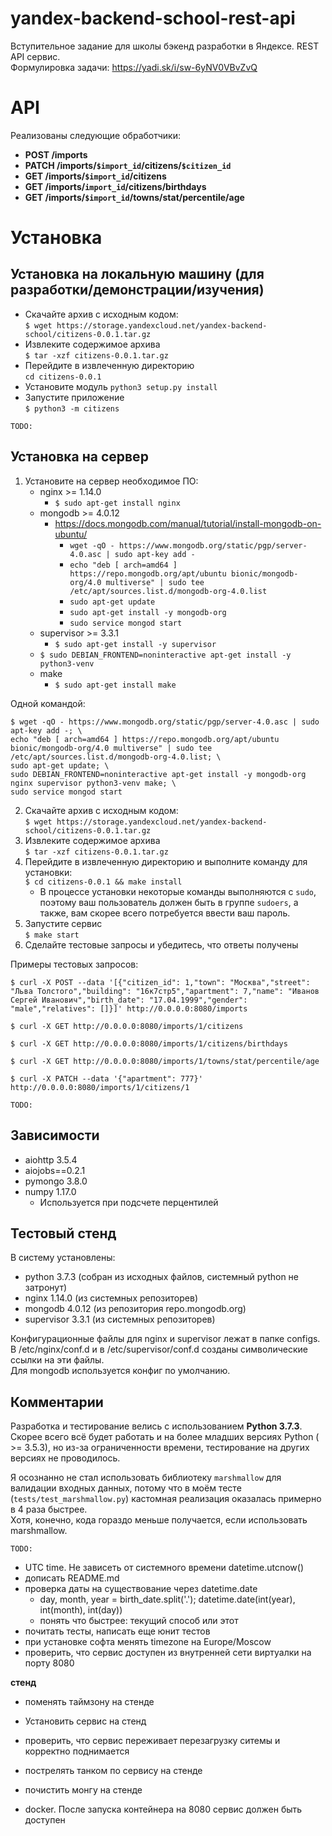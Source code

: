 # yandex-backend-school-rest-api
Вступительное задание для школы бэкенд разработки в Яндексе. REST API сервис.  
Формулировка задачи: https://yadi.sk/i/sw-6yNV0VBvZvQ

API
===
Реализованы следующие обработчики:
- **POST /imports**
- **PATCH /imports/`$import_id`/citizens/`$citizen_id`**
- **GET /imports/`$import_id`/citizens**
- **GET /imports/`import_id`/citizens/birthdays**
- **GET /imports/`$import_id`/towns/stat/percentile/age**

Установка
=========
Установка на локальную машину (для разработки/демонстрации/изучения)
--------------------------------------------------------------------
- Скачайте архив с исходным кодом:  
    `$ wget https://storage.yandexcloud.net/yandex-backend-school/citizens-0.0.1.tar.gz`
- Извлеките содержимое архива  
    `$ tar -xzf citizens-0.0.1.tar.gz`
- Перейдите в извлеченную директорию  
    `cd citizens-0.0.1`
- Установите модуль
    `python3 setup.py install`
- Запустите приложение  
    `$ python3 -m citizens`

`TODO:`

Установка на сервер
-------------------
1. Установите на сервер необходимое ПО:
    - nginx >= 1.14.0  
        - `$ sudo apt-get install nginx`
    - mongodb >= 4.0.12  
        - https://docs.mongodb.com/manual/tutorial/install-mongodb-on-ubuntu/  
            - `wget -qO - https://www.mongodb.org/static/pgp/server-4.0.asc | sudo apt-key add -`
            - `echo "deb [ arch=amd64 ] https://repo.mongodb.org/apt/ubuntu bionic/mongodb-org/4.0 multiverse" | sudo tee /etc/apt/sources.list.d/mongodb-org-4.0.list`  
            - `sudo apt-get update`  
            - `sudo apt-get install -y mongodb-org`  
            - `sudo service mongod start`
    - supervisor >= 3.3.1  
        - `$ sudo apt-get install -y supervisor`
    - `$ sudo DEBIAN_FRONTEND=noninteractive apt-get install -y python3-venv`  
    - make  
        - `$ sudo apt-get install make`

Одной командой:
```
$ wget -qO - https://www.mongodb.org/static/pgp/server-4.0.asc | sudo apt-key add -; \
echo "deb [ arch=amd64 ] https://repo.mongodb.org/apt/ubuntu bionic/mongodb-org/4.0 multiverse" | sudo tee /etc/apt/sources.list.d/mongodb-org-4.0.list; \
sudo apt-get update; \
sudo DEBIAN_FRONTEND=noninteractive apt-get install -y mongodb-org nginx supervisor python3-venv make; \
sudo service mongod start
```


2. Скачайте архив с исходным кодом:  
`$ wget https://storage.yandexcloud.net/yandex-backend-school/citizens-0.0.1.tar.gz`
3. Извлеките содержимое архива  
`$ tar -xzf citizens-0.0.1.tar.gz`
3. Перейдите в извлеченную директорию и выполните команду для установки:  
`$ cd citizens-0.0.1 && make install`  
    - В процессе установки некоторые команды выполняются с `sudo`, поэтому ваш пользователь
    должен быть в группе `sudoers`, а также, вам скорее всего потребуется ввести ваш пароль.
4. Запустите сервис  
`$ make start`  
5. Сделайте тестовые запросы и убедитесь, что ответы получены  

Примеры тестовых запросов:  

`$ curl -X POST --data '[{"citizen_id": 1,"town": "Москва","street": "Льва Толстого","building": "16к7стр5","apartment": 7,"name": "Иванов Сергей Иванович","birth_date": "17.04.1999","gender": "male","relatives": []}]' http://0.0.0.0:8080/imports`  
  
`$ curl -X GET http://0.0.0.0:8080/imports/1/citizens`  

`$ curl -X GET http://0.0.0.0:8080/imports/1/citizens/birthdays`  

`$ curl -X GET http://0.0.0.0:8080/imports/1/towns/stat/percentile/age`  

`$ curl -X PATCH --data '{"apartment": 777}' http://0.0.0.0:8080/imports/1/citizens/1`  

`TODO:`

Зависимости
-----------
- aiohttp 3.5.4
- aiojobs==0.2.1
- pymongo 3.8.0
- numpy 1.17.0
  - Используется при подсчете перцентилей


Тестовый стенд
--------------
В систему установлены:

- python 3.7.3 (собран из исходных файлов, системный python не затронут)
- nginx 1.14.0 (из системных репозиторев)
- mongodb 4.0.12 (из репозитория repo.mongodb.org)
- supervisor 3.3.1 (из системных репозиторев)

Конфигурационные файлы для nginx и supervisor лежат в папке configs.  
В /etc/nginx/conf.d и в /etc/supervisor/conf.d созданы символические ссылки на эти файлы.  
Для mongodb используется конфиг по умолчанию.

Комментарии
-----------

Разработка и тестирование велись с использованием **Python 3.7.3**.  
Скорее всего всё будет работать и на более младших версиях Python ( >= 3.5.3),
но из-за ограниченности времени, тестирование на других версиях не проводилось.

Я осознанно не стал использовать библиотеку `marshmallow` для валидации входных
данных, потому что в моём тесте (`tests/test_marshmallow.py`) кастомная реализация
оказалась примерно в 4 раза быстрее.  
Хотя, конечно, кода гораздо меньше получается, если использовать marshmallow.

 `TODO:`
- UTC time. Не зависеть от системного времени datetime.utcnow()
- дописать README.md
- проверка даты на существование через datetime.date
    - day, month, year = birth_date.split('.'); datetime.date(int(year), int(month), int(day))
    - понять что быстрее: текущий способ или этот
- почитать тесты, написать еще юнит тестов
- при установке софта менять timezone на Europe/Moscow
- проверить, что сервис доступен из внутренней сети виртуалки на порту 8080

**стенд**
- поменять таймзону на стенде
- Установить сервис на стенд
- проверить, что сервис переживает перезагрузку ситемы и корректно поднимается
- пострелять танком по сервису на стенде
- почистить монгу на стенде

- docker. После запуска контейнера на 8080 сервис должен быть доступен
